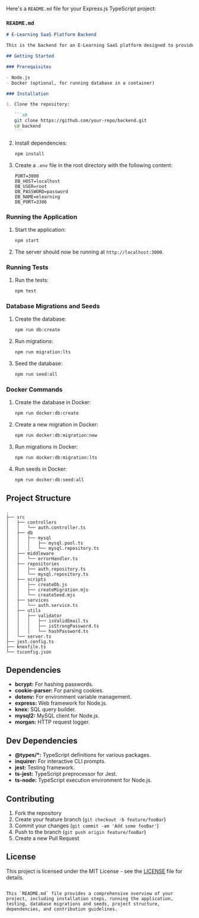Here's a `README.md` file for your Express.js TypeScript project:

### `README.md`

````markdown
# E-Learning SaaS Platform Backend

This is the backend for an E-Learning SaaS platform designed to provide hands-on experience for frontend, backend, and full-stack software developers. The platform allows users to work on dummy and real projects, receive mentorship, and get paid for successfully completing real projects.

## Getting Started

### Prerequisites

- Node.js
- Docker (optional, for running database in a container)

### Installation

1. Clone the repository:

   ```sh
   git clone https://github.com/your-repo/backend.git
   cd backend
   ```
````

2. Install dependencies:

   ```sh
   npm install
   ```

3. Create a `.env` file in the root directory with the following content:

   ```env
   PORT=3000
   DB_HOST=localhost
   DB_USER=root
   DB_PASSWORD=password
   DB_NAME=elearning
   DB_PORT=3306
   ```

### Running the Application

1. Start the application:

   ```sh
   npm start
   ```

2. The server should now be running at `http://localhost:3000`.

### Running Tests

1. Run the tests:

   ```sh
   npm test
   ```

### Database Migrations and Seeds

1. Create the database:

   ```sh
   npm run db:create
   ```

2. Run migrations:

   ```sh
   npm run migration:lts
   ```

3. Seed the database:

   ```sh
   npm run seed:all
   ```

### Docker Commands

1. Create the database in Docker:

   ```sh
   npm run docker:db:create
   ```

2. Create a new migration in Docker:

   ```sh
   npm run docker:db:migration:new
   ```

3. Run migrations in Docker:

   ```sh
   npm run docker:db:migration:lts
   ```

4. Run seeds in Docker:

   ```sh
   npm run docker:db:seed:all
   ```

## Project Structure

```
.
├── src
│   ├── controllers
│   │   └── auth.controller.ts
│   ├── db
│   │   ├── mysql
│   │   │   ├── mysql.pool.ts
│   │   │   └── mysql.repository.ts
│   ├── middleware
│   │   └── errorHandler.ts
│   ├── repositories
│   │   ├── auth.repository.ts
│   │   └── mysql.repository.ts
│   ├── scripts
│   │   ├── createDb.js
│   │   ├── createMigration.mjs
│   │   └── createSeed.mjs
│   ├── services
│   │   └── auth.service.ts
│   ├── utils
│   │   ├── validator
│   │   │   ├── isValidEmail.ts
│   │   │   ├── isStrongPassword.ts
│   │   │   └── hashPassword.ts
│   └── server.ts
├── jest.config.ts
├── knexfile.ts
└── tsconfig.json
```

## Dependencies

- **bcrypt:** For hashing passwords.
- **cookie-parser:** For parsing cookies.
- **dotenv:** For environment variable management.
- **express:** Web framework for Node.js.
- **knex:** SQL query builder.
- **mysql2:** MySQL client for Node.js.
- **morgan:** HTTP request logger.

## Dev Dependencies

- **@types/\*:** TypeScript definitions for various packages.
- **inquirer:** For interactive CLI prompts.
- **jest:** Testing framework.
- **ts-jest:** TypeScript preprocessor for Jest.
- **ts-node:** TypeScript execution environment for Node.js.

## Contributing

1. Fork the repository
2. Create your feature branch (`git checkout -b feature/fooBar`)
3. Commit your changes (`git commit -am 'Add some fooBar'`)
4. Push to the branch (`git push origin feature/fooBar`)
5. Create a new Pull Request

## License

This project is licensed under the MIT License - see the [LICENSE](LICENSE) file for details.

```

This `README.md` file provides a comprehensive overview of your project, including installation steps, running the application, testing, database migrations and seeds, project structure, dependencies, and contribution guidelines.
```
